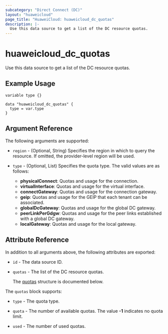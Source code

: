 ```yaml
---
subcategory: "Direct Connect (DC)"
layout: "huaweicloud"
page_title: "HuaweiCloud: huaweicloud_dc_quotas"
description: |-
  Use this data source to get a list of the DC resource quotas.
---
```


# huaweicloud_dc_quotas

Use this data source to get a list of the DC resource quotas.

## Example Usage

```hcl
variable type {}

data "huaweicloud_dc_quotas" {
  type = var.type
}
```

## Argument Reference

The following arguments are supported:

* `region` - (Optional, String) Specifies the region in which to query the resource.
  If omitted, the provider-level region will be used.

* `type` - (Optional, List) Specifies the quota type.
  The valid values are as follows:
  + **physicalConnect**: Quotas and usage for the connection.
  + **virtualInterface**: Quotas and usage for the virtual interface.
  + **connectGateway**: Quotas and usage for the connection gateway.
  + **geip**: Quotas and usage for the GEIP that each tenant can be associated.
  + **globalDcGateway**: Quotas and usage for the global DC gateway.
  + **peerLinkPerGdgw**: Quotas and usage for the peer links established with a global DC gateway.
  + **localGateway**: Quotas and usage for the local gateway.

## Attribute Reference

In addition to all arguments above, the following attributes are exported:

* `id` - The data source ID.

* `quotas` - The list of the DC resource quotas.

  The [quotas](#quotas_quotas_struct) structure is documented below.

<a name="quotas_quotas_struct"></a>
The `quotas` block supports:

* `type` - The quota type.

* `quota` - The number of available quotas. The value **-1** indicates no quota limit.

* `used` - The number of used quotas.
